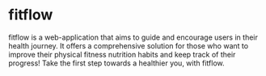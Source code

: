 # fitflow
fitflow is a web-application that aims to guide and encourage users in their health journey. It offers a comprehensive solution for those who want to improve their physical fitness nutrition habits and keep track of their progress! Take the first step towards a healthier you, with fitflow.
